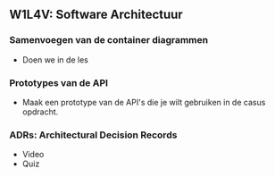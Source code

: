 ## W1L4V: Software Architectuur

### Samenvoegen van de container diagrammen
- Doen we in de les

### Prototypes van de API
- Maak een prototype van de API's die je wilt gebruiken in de casus opdracht.

### ADRs: Architectural Decision Records
- Video 
- Quiz